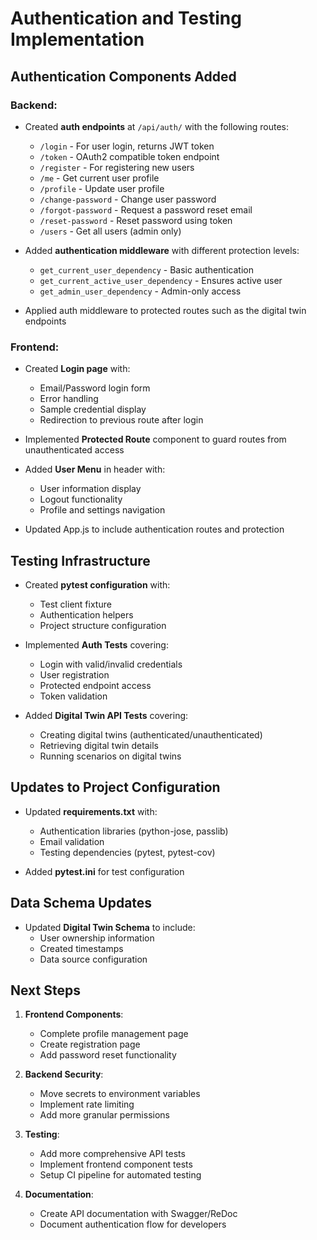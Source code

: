 # Authentication and Testing Implementation

## Authentication Components Added

### Backend:

- Created **auth endpoints** at `/api/auth/` with the following routes:
  - `/login` - For user login, returns JWT token
  - `/token` - OAuth2 compatible token endpoint
  - `/register` - For registering new users
  - `/me` - Get current user profile
  - `/profile` - Update user profile
  - `/change-password` - Change user password
  - `/forgot-password` - Request a password reset email
  - `/reset-password` - Reset password using token
  - `/users` - Get all users (admin only)

- Added **authentication middleware** with different protection levels:
  - `get_current_user_dependency` - Basic authentication
  - `get_current_active_user_dependency` - Ensures active user
  - `get_admin_user_dependency` - Admin-only access

- Applied auth middleware to protected routes such as the digital twin endpoints

### Frontend:

- Created **Login page** with:
  - Email/Password login form
  - Error handling
  - Sample credential display
  - Redirection to previous route after login

- Implemented **Protected Route** component to guard routes from unauthenticated access

- Added **User Menu** in header with:
  - User information display
  - Logout functionality
  - Profile and settings navigation

- Updated App.js to include authentication routes and protection

## Testing Infrastructure

- Created **pytest configuration** with:
  - Test client fixture
  - Authentication helpers
  - Project structure configuration

- Implemented **Auth Tests** covering:
  - Login with valid/invalid credentials
  - User registration
  - Protected endpoint access
  - Token validation

- Added **Digital Twin API Tests** covering:
  - Creating digital twins (authenticated/unauthenticated)
  - Retrieving digital twin details
  - Running scenarios on digital twins

## Updates to Project Configuration

- Updated **requirements.txt** with:
  - Authentication libraries (python-jose, passlib)
  - Email validation
  - Testing dependencies (pytest, pytest-cov)

- Added **pytest.ini** for test configuration

## Data Schema Updates

- Updated **Digital Twin Schema** to include:
  - User ownership information
  - Created timestamps
  - Data source configuration

## Next Steps

1. **Frontend Components**:
   - Complete profile management page
   - Create registration page
   - Add password reset functionality

2. **Backend Security**:
   - Move secrets to environment variables
   - Implement rate limiting
   - Add more granular permissions

3. **Testing**:
   - Add more comprehensive API tests
   - Implement frontend component tests
   - Setup CI pipeline for automated testing

4. **Documentation**:
   - Create API documentation with Swagger/ReDoc
   - Document authentication flow for developers
